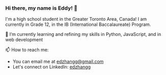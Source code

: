 ### Hi there, my name is Eddy! 👋
I'm a high school student in the Greater Toronto Area, Canada! I am currently in Grade 12, in the IB (International Baccalaureate) Program. 

🌱 I’m currently learning and refining my skills in Python, JavaScript, and in web development

📫 How to reach me: 
- You can email me at edzhangg@gmail.com
- Let's connect on LinkedIn: [edzhangg](https://linkedin.com/in/edzhangg)
<!--
**edzhangg/edzhangg** is a ✨ _special_ ✨ repository because its `README.md` (this file) appears on your GitHub profile.

Here are some ideas to get you started:

- 🔭 I’m currently working on ...
- 🌱 I’m currently learning ...
- 👯 I’m looking to collaborate on ...
- 🤔 I’m looking for help with ...
- 💬 Ask me about ...
- 📫 How to reach me: ...
- 😄 Pronouns: ...
- ⚡ Fun fact: ...
-->
